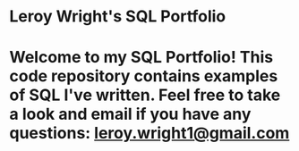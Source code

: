 # Leroy Wright's SQL Portfolio
# Welcome to my SQL Portfolio! This code repository contains examples of SQL I've written. Feel free to take a look and email if you have any questions: leroy.wright1@gmail.com
